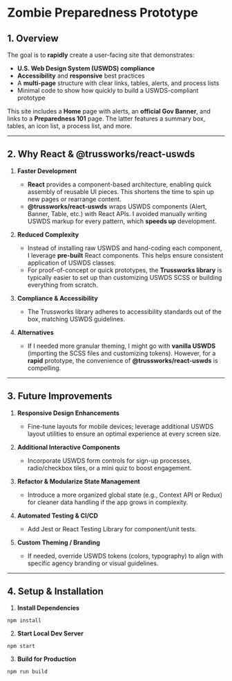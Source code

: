 # Zombie Preparedness Prototype

## 1. Overview

The goal is to **rapidly** create a user-facing site that demonstrates:

- **U.S. Web Design System (USWDS) compliance**
- **Accessibility** and **responsive** best practices
- A **multi-page** structure with clear links, tables, alerts, and process lists
- Minimal code to show how quickly to build a USWDS-compliant prototype

This site includes a **Home** page with alerts, an **official Gov Banner**, and links to a **Preparedness 101** page. The latter features a summary box, tables, an icon list, a process list, and more.

---

## 2. Why React & @trussworks/react-uswds

1. **Faster Development**

   - **React** provides a component-based architecture, enabling quick assembly of reusable UI pieces. This shortens the time to spin up new pages or rearrange content.
   - **@trussworks/react-uswds** wraps USWDS components (Alert, Banner, Table, etc.) with React APIs. I avoided manually writing USWDS markup for every pattern, which **speeds up** development.

2. **Reduced Complexity**

   - Instead of installing raw USWDS and hand-coding each component, I leverage **pre-built** React components. This helps ensure consistent application of USWDS classes.
   - For proof-of-concept or quick prototypes, the **Trussworks library** is typically easier to set up than customizing USWDS SCSS or building everything from scratch.

3. **Compliance & Accessibility**

   - The Trussworks library adheres to accessibility standards out of the box, matching USWDS guidelines.

4. **Alternatives**
   - If I needed more granular theming, I might go with **vanilla USWDS** (importing the SCSS files and customizing tokens). However, for a **rapid** prototype, the convenience of **@trussworks/react-uswds** is compelling.

---

## 3. Future Improvements

1. **Responsive Design Enhancements**

   - Fine-tune layouts for mobile devices; leverage additional USWDS layout utilities to ensure an optimal experience at every screen size.

2. **Additional Interactive Components**

   - Incorporate USWDS form controls for sign-up processes, radio/checkbox tiles, or a mini quiz to boost engagement.

3. **Refactor & Modularize State Management**

   - Introduce a more organized global state (e.g., Context API or Redux) for cleaner data handling if the app grows in complexity.

4. **Automated Testing & CI/CD**

   - Add Jest or React Testing Library for component/unit tests.

5. **Custom Theming / Branding**
   - If needed, override USWDS tokens (colors, typography) to align with specific agency branding or visual guidelines.

---

## 4. Setup & Installation

1. **Install Dependencies**

```
npm install
```

2. **Start Local Dev Server**

```
npm start
```

3. **Build for Production**

```
npm run build
```
